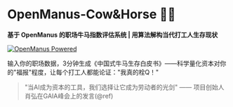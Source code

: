 # OpenManus-Cow&Horse 🐂🏇  
**基于 OpenManus 的职场牛马指数评估系统 | 用算法解构当代打工人生存现状**

[![OpenManus Powered](https://img.shields.io/badge/OpenManus-牛马改造者-blue)](https://github.com/openmanus) 

输入你的职场数据，3分钟生成《中国式牛马生存白皮书》——科学量化资本对你的"福报"程度，让每个打工人都能论证："我真的栓Q！"

> "当AI成为资本的工具，我们选择让它成为劳动者的光剑" —— 项目创始人肖弘在GAIA峰会上的发言(@ref)
